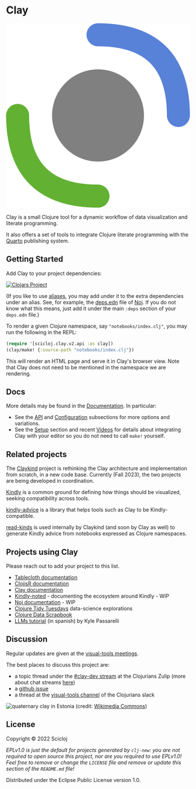 # Clay

![Clay logo](resources/Clay.svg)

Clay is a small Clojure tool for a dynamic workflow of data visualization and literate programming.

It also offers a set of tools to integrate Clojure literate programming with the [Quarto](https://quarto.org/) publishing system.

## Getting Started
Add Clay to your project dependencies:

[![Clojars Project](https://img.shields.io/clojars/v/org.scicloj/clay.svg)](https://clojars.org/org.scicloj/clay/versions/2-beta12)

(If you like to use [aliases](https://practical.li/blog-staging/posts/clojure-cli-tools-understanding-aliases/), you may add under it to the extra dependencies under an alias. See, for example, the [deps.edn](https://github.com/scicloj/noj/blob/main/deps.edn) file of [Noj](https://github.com/scicloj/noj). If you do not know what this means, just add it under the main `:deps` section of your `deps.edn` file.)

To render a given Clojure namespace, say `"notebooks/index.clj"`, you may run the following in the REPL:
```clj
(require '[scicloj.clay.v2.api :as clay])
(clay/make! {:source-path "notebooks/index.clj"})
```
This will render an HTML page and serve it in Clay's browser view.
Note that Clay does not need to be mentioned in the namespace we are rendering.

## Docs

More details may be found in the [Documentation](https://scicloj.github.io/clay/). In particular:
* See the [API](https://scicloj.github.io/clay#api) and [Configuration](https://scicloj.github.io/clay#configuration) subsections for more options and variations.
* See the [Setup](https://scicloj.github.io/clay#setup) section and recent [Videos](https://scicloj.github.io/clay#videos) for details about integrating Clay with your editor so you do not need to call `make!` yourself.

## Related projects

The [Claykind](https://github.com/timothypratley/claykind) project is rethinking the Clay architecture and implementation from scratch, in a new code base. Currently (Fall 2023), the two projects are being developed in coordination.

[Kindly](https://scicloj.github.io/kindly-noted/kindly) is a common ground for defining how things should be visualized, seeking compatibility across tools.

[kindly-advice](https://scicloj.github.io/kindly-noted/kindly_advice) is a library that helps tools such as Clay to be Kindly-compatible.

[read-kinds](https://github.com/scicloj/read-kinds) is used internally by Claykind (and soon by Clay as well) to generate Kindly advice from notebooks expressed as Clojure namespaces.

## Projects using Clay

Please reach out to add your project to this list.

- [Tablecloth documentation](https://scicloj.github.io/tablecloth/)
- [ClojisR documentation](https://scicloj.github.io/clojisr/)
- [Clay documentation](https://scicloj.github.io/clay/)
- [Kindly-noted](https://scicloj.github.io/kindly-noted/) - documenting the ecosystem around Kindly - WIP
- [Noj documentation](https://scicloj.github.io/noj/) - WIP
- [Clojure Tidy Tuesdays](https://kiramclean.github.io/clojure-tidy-tuesdays/) data-science explorations
- [Clojure Data Scrapbook](https://scicloj.github.io/clojure-data-scrapbook/)
- [LLMs tutorial](https://kpassapk.github.io/llama.clj/llama.html) (in spanish) by Kyle Passarelli

## Discussion

Regular updates are given at the [visual-tools meetings](https://scicloj.github.io/docs/community/groups/visual-tools/).

The best places to discuss this project are:
* a topic thread under the [#clay-dev stream](https://clojurians.zulipchat.com/#narrow/stream/422115-clay-dev) at the Clojurians Zulip (more about chat streams [here](https://scicloj.github.io/docs/community/chat/)) 
* a [github issue](https://github.com/scicloj/clay/issues)
* a thread at the [visual-tools channel](https://clojurians.slack.com/archives/C02V9TL2G3V) of the Clojurians slack

![quaternary clay in Estonia](https://upload.wikimedia.org/wikipedia/commons/2/2c/Clay-ss-2005.jpg)
(credit: [Wikimedia Commons](https://commons.wikimedia.org/wiki/File:Clay-ss-2005.jpg))

## License

Copyright © 2022 Scicloj

_EPLv1.0 is just the default for projects generated by `clj-new`: you are not_
_required to open source this project, nor are you required to use EPLv1.0!_
_Feel free to remove or change the `LICENSE` file and remove or update this_
_section of the `README.md` file!_

Distributed under the Eclipse Public License version 1.0.
